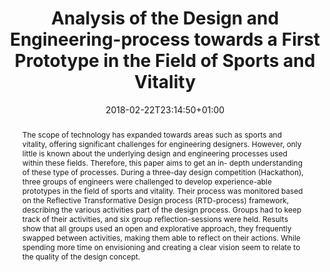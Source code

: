 ---
slug: analysis-of-the-design-and-engineering-process-towards-a-first-prototype-in-the-field-of-sports-and-vitality
title: Analysis of the Design and Engineering-process towards a First Prototype in the Field of Sports and Vitality
layout: publi
searchFilter: Publication
searchWeight: 8
publitype: inproceedings
subsection: conference
institution:
    heig: 1
    logo: TUe
    short: 'TU/e'
    name: "Eindhoven University of Technology"
    web: "https://www.tue.nl/en/"
    colo: "#c72125"
chaire: false
date: 2018-02-22T23:14:50+01:00
citation:
    authors:
        1: ["Marjanovic", "Mark", "M. A."]
        2: ["van den Heuvel", "Roy", "R."]
        3: ["Megens", "Carl", "C. J. P. G."]
        4: ["Levy", "Pierre", "P."]
        5: ["Vos", "Steven", "S.B."]
    year: 2008
    title: "Analysis of the design and engineering-process towards a first prototype in the field of sports and vitality"
    proceedings: "the Proceedings of 12th Conference of the International Sports Engineering Association"
    volume: 2
    number: 6
    firstpage: "297"
    lastpage: "302"
    publisher: ["Multidisciplinary Digital Publishing Institute (MDPI)", "Brisbane, Queensland, Australia"]
    doi: "10.3390/proceedings2060297"
reference: "Janssen, M. A., Heuvel, R. van den, Megens, C. J. P. G., Levy, P. D. & Vos, S. B. (2018). Analysis of the design and engineering-process towards a first prototype in the field of sports and vitality. In Proceedings of 12th Conference of the International Sports Engineering Association, 2(6), 297. Brisbane, Queensland, Australia: Multidisciplinary Digital Publishing Institute (MDPI). https://doi.org/10.3390/proceedings2060297"
abstract: "The scope of technology has expanded towards areas such as sports and vitality, offering significant challenges for engineering designers. However, only little is known about the underlying design and engineering processes used within these fields. Therefore, this paper aims to get an in- depth understanding of these type of processes. During a three-day design competition (Hackathon), three groups of engineers were challenged to develop experience-able prototypes in the field of sports and vitality. Their process was monitored based on the Reflective Transformative Design process (RTD-process) framework, describing the various activities part of the design process. Groups had to keep track of their activities, and six group reflection-sessions were held. Results show that all groups used an open and explorative approach, they frequently swapped between activities, making them able to reflect on their actions. While spending more time on envisioning and creating a clear vision seem to relate to the quality of the design concept."
link:
    1: ["paper", "paper", "https://1drv.ms/b/s!AnQx_v88q65QyZR0Kwu-JQp8Ab40ug?e=feVoUY"]
---
